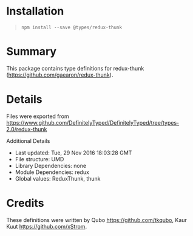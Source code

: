 # Installation
> `npm install --save @types/redux-thunk`

# Summary
This package contains type definitions for redux-thunk (https://github.com/gaearon/redux-thunk).

# Details
Files were exported from https://www.github.com/DefinitelyTyped/DefinitelyTyped/tree/types-2.0/redux-thunk

Additional Details
 * Last updated: Tue, 29 Nov 2016 18:03:28 GMT
 * File structure: UMD
 * Library Dependencies: none
 * Module Dependencies: redux
 * Global values: ReduxThunk, thunk

# Credits
These definitions were written by Qubo <https://github.com/tkqubo>, Kaur Kuut <https://github.com/xStrom>.

